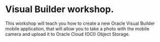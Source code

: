 # Visual Builder workshop.
This workshop will teach you how to create a new Oracle Visual Builder mobile application, that will allow you to take a photo with the mobile camera and upload it to Oracle Cloud (OCI) Object Storage.
